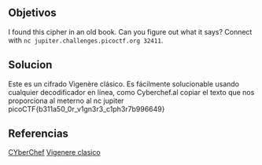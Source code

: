 ## Objetivos
I found this cipher in an old book. Can you figure out what it says? Connect with `nc jupiter.challenges.picoctf.org 32411`.

## Solucion
Este es un cifrado Vigenère clásico. Es fácilmente solucionable usando cualquier decodificador en línea, como Cyberchef.al copiar el texto que nos proporciona al meterno al nc jupiter
picoCTF{b311a50_0r_v1gn3r3_c1ph3r7b996649}

## Referencias
[CYberChef](https://gchq.github.io/CyberChef/#recipe=Vigen%C3%A8re_Decode('SOLVECRYPTO')&input=VUZKS1hRWlFVTkI)
[Vigenere clasico](https://en.wikipedia.org/wiki/Vigen%C3%A8re_cipher)

